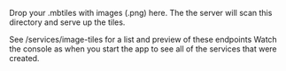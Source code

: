Drop your .mbtiles with images (.png) here.
The the server will scan this directory and serve up the tiles.

See /services/image-tiles for a list and preview of these endpoints
Watch the console as when you start the app to see all of the services that were created.


